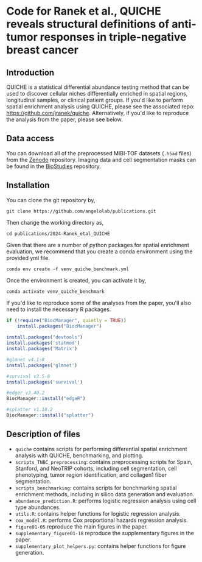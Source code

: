 # Code for Ranek et al., QUICHE reveals structural definitions of anti-tumor responses in triple-negative breast cancer

## Introduction
QUICHE is a statistical differential abundance testing method that can be used to discover cellular niches differentially enriched in spatial regions, longitudinal samples, or clinical patient groups. If you'd like to perform spatial enrichment analysis using QUICHE, please see the associated repo: https://github.com/jranek/quiche. Alternatively, if you'd like to reproduce the analysis from the paper, please see below.

## Data access
You can download all of the preprocessed MIBI-TOF datasets (`.h5ad` files) from the [Zenodo](https://zenodo.org/records/14290163) repository. Imaging data and cell segmentation masks can be found in the [BioStudies](https://www.ebi.ac.uk/biostudies/bioimages/studies/S-BIAD1507) repository.

## Installation
You can clone the git repository by, 
```
git clone https://github.com/angelolab/publications.git
```
Then change the working directory as, 
```
cd publications/2024-Ranek_etal_QUICHE
```

Given that there are a number of python packages for spatial enrichment evaluation, we recommend that you create a conda environment using the provided yml file.

```
conda env create -f venv_quiche_benchmark.yml
```

Once the environment is created, you can activate it by,
```
conda activate venv_quiche_benchmark
```

If you'd like to reproduce some of the analyses from the paper, you'll also need to install the necessary R packages.

```R
if (!require("BiocManager", quietly = TRUE))
    install.packages("BiocManager")
    
install.packages("devtools")
install.packages('statmod')
install.packages('Matrix')

#glmnet v4.1-8
install.packages('glmnet')

#survival v3.5-8
install.packages('survival')

#edger v3.40.2
BiocManager::install("edgeR")

#splatter v1.18.2
BiocManager::install("splatter")
```

## Description of files
* `quiche` contains scripts for performing differential spatial enrichment analysis with QUICHE, benchmarking, and plotting. 
* `scripts_TNBC_preprocessing`: contains preprocessing scripts for Spain, Stanford, and NeoTRIP cohorts, including cell segmentation, cell phenotyping, tumor region identification, and collagen1 fiber segmentation.
* `scripts_benchmarking`: contains scripts for benchmarking spatial enrichment methods, including in silico data generation and evaluation.
* `abundance_prediction.R`: performs logistic regression analysis using cell type abundances.
* `utils.R`: contains helper functions for logistic regression analysis.
* `cox_model.R`: performs Cox proportional hazards regression analysis.
* `figure01-05` reproduce the main figures in the paper.
* `supplementary_figure01-18` reproduce the supplementary figures in the paper.
* `supplementary_plot_helpers.py`: contains helper functions for figure generation.
